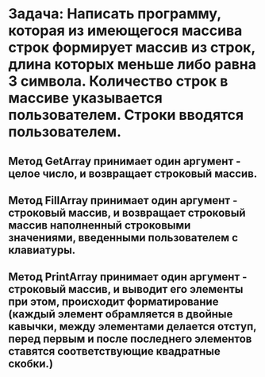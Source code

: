 # Задача: Написать программу, которая из имеющегося массива строк формирует массив из строк, длина которых меньше либо равна 3 символа. Количество строк в массиве указывается пользователем. Строки вводятся пользователем.

## Метод GetArray принимает один аргумент - целое число, и возвращает строковый массив.

## Метод FillArray принимает один аргумент - строковый массив, и возвращает строковый массив наполненный строковыми значениями, введенными пользователем с клавиатуры.

## Метод PrintArray принимает один аргумент - строковый массив, и выводит его элементы при этом, происходит форматирование (каждый элемент обрамляется в двойные кавычки, между элементами делается отступ, перед первым и после последнего элементов ставятся соответствующие квадратные скобки.)